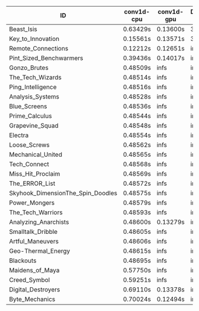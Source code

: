 |ID|conv1d-cpu|conv1d-gpu|DWSPConv2D-gpu|gemm-gpu|avg|
|-|-|-|-|-|-|
|Beast_Isis|0.63429s|0.13600s|3.49135s|2.16011s|1.60544s|
|Key_to_Innovation|0.15561s|0.13571s|3.44872s|2.79104s|1.63277s|
|Remote_Connections|0.12212s|0.12651s|infs|4.76053s|infs|
|Pint_Sized_Benchwarmers|0.39436s|0.14017s|infs|2.01461s|infs|
|Gonzo_Brutes|0.48509s|infs|infs|4.73150s|infs|
|The_Tech_Wizards|0.48514s|infs|infs|4.76121s|infs|
|Ping_Intelligence|0.48516s|infs|infs|4.75126s|infs|
|Analysis_Systems|0.48528s|infs|infs|4.76096s|infs|
|Blue_Screens|0.48536s|infs|infs|4.75466s|infs|
|Prime_Calculus|0.48544s|infs|infs|4.74500s|infs|
|Grapevine_Squad|0.48548s|infs|infs|4.81044s|infs|
|Electra|0.48554s|infs|infs|4.76599s|infs|
|Loose_Screws|0.48562s|infs|infs|4.75795s|infs|
|Mechanical_United|0.48565s|infs|infs|4.76515s|infs|
|Tech_Connect|0.48568s|infs|infs|4.75699s|infs|
|Miss_Hit_Proclaim|0.48569s|infs|infs|4.75125s|infs|
|The_ERROR_List|0.48572s|infs|infs|4.76280s|infs|
|Skyhook_DimensionThe_Spin_Doodles|0.48575s|infs|infs|4.75732s|infs|
|Power_Mongers|0.48579s|infs|infs|4.76420s|infs|
|The_Tech_Warriors|0.48593s|infs|infs|4.75701s|infs|
|Analyzing_Anarchists|0.48600s|0.13279s|infs|4.74709s|infs|
|Smalltalk_Dribble|0.48605s|infs|infs|4.71066s|infs|
|Artful_Maneuvers|0.48606s|infs|infs|4.92672s|infs|
|Geo-Thermal_Energy|0.48615s|infs|infs|4.75211s|infs|
|Blackouts|0.48695s|infs|infs|4.72999s|infs|
|Maidens_of_Maya|0.57750s|infs|infs|4.90099s|infs|
|Creed_Symbol|0.59251s|infs|infs|4.74354s|infs|
|Digital_Destroyers|0.69110s|0.13378s|infs|4.73516s|infs|
|Byte_Mechanics|0.70024s|0.12494s|infs|4.74299s|infs|

